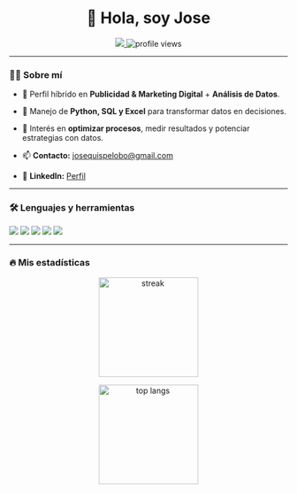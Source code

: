 <div id="header" align="center">
  <!-- Puedes reemplazar la imagen de abajo por tu propio banner de LinkedIn/GitHub -->
  <!-- <img src="TU_URL_DE_BANNER" width="800"/> -->

  <h1 align="center">👋 Hola, soy Jose</h1>

  <a href="http://www.linkedin.com/in/jose-quispe-lobo-557450210">
    <img src="https://img.shields.io/badge/LinkedIn-Jose%20Quispe%20Lobo-0077B5?style=for-the-badge&logo=linkedin&logoColor=white" />
  </a>
  <img src="https://komarev.com/ghpvc/?username=joselobo-24&color=blueviolet&style=flat-square" alt="profile views"/>
</div>

---

### :man_technologist: Sobre mí
- 🎯 Perfil híbrido en **Publicidad & Marketing Digital** + **Análisis de Datos**.  
- 🐍 Manejo de **Python, SQL y Excel** para transformar datos en decisiones.  
- 🚀 Interés en **optimizar procesos**, medir resultados y potenciar estrategias con datos.

- :mailbox: **Contacto:** josequispelobo@gmail.com  
- 🔗 **LinkedIn:** [Perfil](http://www.linkedin.com/in/jose-quispe-lobo-557450210)

---

### 🛠️ Lenguajes y herramientas
<!-- Opción A: Badges con Shields -->
<p>
  <img src="https://img.shields.io/badge/Python-3776AB?logo=python&logoColor=white&labelColor=101010" />
  <img src="https://img.shields.io/badge/Excel-217346?logo=microsoft-excel&logoColor=white&labelColor=101010" />
  <img src="https://img.shields.io/badge/SQLite-003B57?logo=sqlite&logoColor=white&labelColor=101010" />
  <img src="https://img.shields.io/badge/Power%20BI-F2C811?logo=powerbi&logoColor=000000&labelColor=101010" />
  <img src="https://img.shields.io/badge/Power%20Query-217346?logo=microsoft-excel&logoColor=white&labelColor=101010" />
</p>

<!-- Opción B: Skillicons (si quieres, puedes usar esta línea en lugar de los badges de arriba)
[![My Skills](https://skillicons.dev/icons?i=python,sqlite&theme=light)](https://skillicons.dev)
-->

---

### :fire: Mis estadísticas
<p align="center">
  <a href="https://github.com/joselobo-24">
    <img height="180" src="https://github-readme-streak-stats.herokuapp.com?user=joselobo-24&theme=dark&background=000000" alt="streak"/>
  </a>
</p>

<p align="center">
  <a href="https://github.com/joselobo-24">
    <img height="180" src="https://github-readme-stats.vercel.app/api/top-langs/?username=joselobo-24&layout=compact&theme=vision-friendly-dark" alt="top langs"/>
  </a>
</p>
